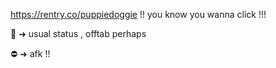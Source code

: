  https://rentry.co/puppiedoggie !! you know you wanna click !!!

🌙 ➜ usual status , offtab perhaps

⛔ ➜ afk !! 
